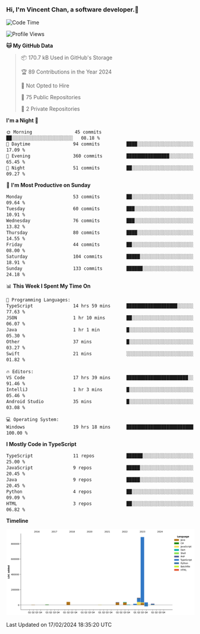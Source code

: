 ### Hi, I'm Vincent Chan, a software developer.👋

<!--
**hkvincent/hkvincent** is a ✨ _special_ ✨ repository because its `README.md` (this file) appears on your GitHub profile.

Here are some ideas to get you started:

- 🔭 I’m currently working on ...
- 🌱 I’m currently learning ...
- 👯 I’m looking to collaborate on ...
- 🤔 I’m looking for help with ...
- 💬 Ask me about ...
- 📫 How to reach me: ...
- 😄 Pronouns: ...
- ⚡ Fun fact: ...
-->
<!--START_SECTION:waka-->
![Code Time](http://img.shields.io/badge/Code%20Time-816%20hrs%2021%20mins-blue)

![Profile Views](http://img.shields.io/badge/Profile%20Views-0-blue)

**🐱 My GitHub Data** 

> 📦 170.7 kB Used in GitHub's Storage 
 > 
> 🏆 89 Contributions in the Year 2024
 > 
> 🚫 Not Opted to Hire
 > 
> 📜 75 Public Repositories 
 > 
> 🔑 2 Private Repositories 
 > 
**I'm a Night 🦉** 

```text
🌞 Morning                45 commits          ██░░░░░░░░░░░░░░░░░░░░░░░   08.18 % 
🌆 Daytime                94 commits          ████░░░░░░░░░░░░░░░░░░░░░   17.09 % 
🌃 Evening                360 commits         ████████████████░░░░░░░░░   65.45 % 
🌙 Night                  51 commits          ██░░░░░░░░░░░░░░░░░░░░░░░   09.27 % 
```
📅 **I'm Most Productive on Sunday** 

```text
Monday                   53 commits          ██░░░░░░░░░░░░░░░░░░░░░░░   09.64 % 
Tuesday                  60 commits          ███░░░░░░░░░░░░░░░░░░░░░░   10.91 % 
Wednesday                76 commits          ███░░░░░░░░░░░░░░░░░░░░░░   13.82 % 
Thursday                 80 commits          ████░░░░░░░░░░░░░░░░░░░░░   14.55 % 
Friday                   44 commits          ██░░░░░░░░░░░░░░░░░░░░░░░   08.00 % 
Saturday                 104 commits         █████░░░░░░░░░░░░░░░░░░░░   18.91 % 
Sunday                   133 commits         ██████░░░░░░░░░░░░░░░░░░░   24.18 % 
```


📊 **This Week I Spent My Time On** 

```text
💬 Programming Languages: 
TypeScript               14 hrs 59 mins      ███████████████████░░░░░░   77.63 % 
JSON                     1 hr 10 mins        ██░░░░░░░░░░░░░░░░░░░░░░░   06.07 % 
Java                     1 hr 1 min          █░░░░░░░░░░░░░░░░░░░░░░░░   05.30 % 
Other                    37 mins             █░░░░░░░░░░░░░░░░░░░░░░░░   03.27 % 
Swift                    21 mins             ░░░░░░░░░░░░░░░░░░░░░░░░░   01.82 % 

🔥 Editors: 
VS Code                  17 hrs 39 mins      ███████████████████████░░   91.46 % 
IntelliJ                 1 hr 3 mins         █░░░░░░░░░░░░░░░░░░░░░░░░   05.46 % 
Android Studio           35 mins             █░░░░░░░░░░░░░░░░░░░░░░░░   03.08 % 

💻 Operating System: 
Windows                  19 hrs 18 mins      █████████████████████████   100.00 % 
```

**I Mostly Code in TypeScript** 

```text
TypeScript               11 repos            ██████░░░░░░░░░░░░░░░░░░░   25.00 % 
JavaScript               9 repos             █████░░░░░░░░░░░░░░░░░░░░   20.45 % 
Java                     9 repos             █████░░░░░░░░░░░░░░░░░░░░   20.45 % 
Python                   4 repos             ██░░░░░░░░░░░░░░░░░░░░░░░   09.09 % 
HTML                     3 repos             ██░░░░░░░░░░░░░░░░░░░░░░░   06.82 % 
```



**Timeline**

![Lines of Code chart](https://raw.githubusercontent.com/hkvincent/hkvincent/main/assets/bar_graph.png)


 Last Updated on 17/02/2024 18:35:20 UTC
<!--END_SECTION:waka-->
